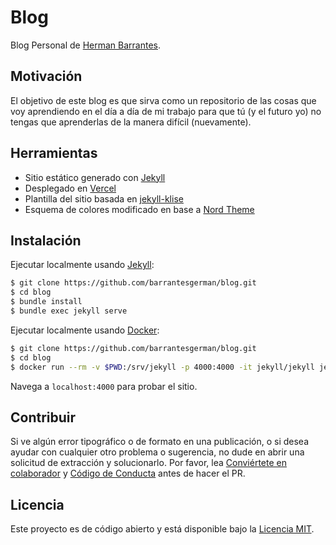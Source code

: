 # Blog

Blog Personal de [Herman Barrantes](https://www.hermanbarrantes.dev/).

## Motivación

El objetivo de este blog es que sirva como un repositorio de las cosas que voy aprendiendo en el día a día de mi trabajo para que tú (y el futuro yo) no tengas que aprenderlas de la manera difícil (nuevamente).

## Herramientas

- Sitio estático generado con [Jekyll](https://jekyllrb.com/)
- Desplegado en [Vercel](https://vercel.com/)
- Plantilla del sitio basada en [jekyll-klise](https://github.com/hermanbarrantes/jekyll-klise)
- Esquema de colores modificado en base a [Nord Theme](https://www.nordtheme.com/)

## Instalación

Ejecutar localmente usando [Jekyll](https://jekyllrb.com/):

```bash
$ git clone https://github.com/barrantesgerman/blog.git
$ cd blog
$ bundle install
$ bundle exec jekyll serve
```

Ejecutar localmente usando [Docker](https://github.com/envygeeks/jekyll-docker):

```bash
$ git clone https://github.com/barrantesgerman/blog.git
$ cd blog
$ docker run --rm -v $PWD:/srv/jekyll -p 4000:4000 -it jekyll/jekyll jekyll serve
```

Navega a `localhost:4000` para probar el sitio.

## Contribuir

Si ve algún error tipográfico o de formato en una publicación, o si desea ayudar con cualquier otro problema o sugerencia, no dude en abrir una solicitud de extracción y solucionarlo. Por favor, lea [Conviértete en colaborador](./CONTRIBUTING.md) y [Código de Conducta](./CODE_OF_CONDUCT.md) antes de hacer el PR.

## Licencia

Este proyecto es de código abierto y está disponible bajo la [Licencia MIT](LICENSE).
